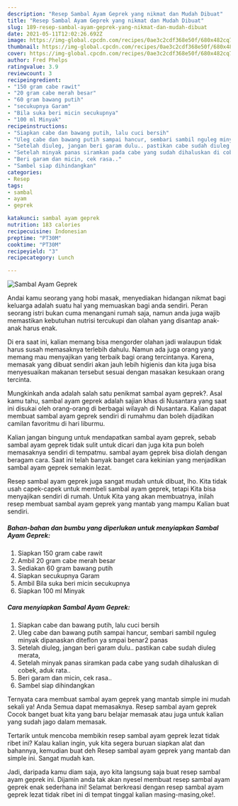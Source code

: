 ```yaml
---
description: "Resep Sambal Ayam Geprek yang nikmat dan Mudah Dibuat"
title: "Resep Sambal Ayam Geprek yang nikmat dan Mudah Dibuat"
slug: 189-resep-sambal-ayam-geprek-yang-nikmat-dan-mudah-dibuat
date: 2021-05-11T12:02:26.692Z
image: https://img-global.cpcdn.com/recipes/0ae3c2cdf368e50f/680x482cq70/sambal-ayam-geprek-foto-resep-utama.jpg
thumbnail: https://img-global.cpcdn.com/recipes/0ae3c2cdf368e50f/680x482cq70/sambal-ayam-geprek-foto-resep-utama.jpg
cover: https://img-global.cpcdn.com/recipes/0ae3c2cdf368e50f/680x482cq70/sambal-ayam-geprek-foto-resep-utama.jpg
author: Fred Phelps
ratingvalue: 3.9
reviewcount: 3
recipeingredient:
- "150 gram cabe rawit"
- "20 gram cabe merah besar"
- "60 gram bawang putih"
- "secukupnya Garam"
- "Bila suka beri micin secukupnya"
- "100 ml Minyak"
recipeinstructions:
- "Siapkan cabe dan bawang putih, lalu cuci bersih"
- "Uleg cabe dan bawang putih sampai hancur, sembari sambil nguleg minyak dipanaskan diteflon ya smpai benar2 panas"
- "Setelah diuleg, jangan beri garam dulu.. pastikan cabe sudah diuleg merata,"
- "Setelah minyak panas siramkan pada cabe yang sudah dihaluskan di cobek, aduk rata.."
- "Beri garam dan micin, cek rasa.."
- "Sambel siap dihindangkan"
categories:
- Resep
tags:
- sambal
- ayam
- geprek

katakunci: sambal ayam geprek 
nutrition: 183 calories
recipecuisine: Indonesian
preptime: "PT30M"
cooktime: "PT30M"
recipeyield: "3"
recipecategory: Lunch

---
```



![Sambal Ayam Geprek](https://img-global.cpcdn.com/recipes/0ae3c2cdf368e50f/680x482cq70/sambal-ayam-geprek-foto-resep-utama.jpg)

Andai kamu seorang yang hobi masak, menyediakan hidangan nikmat bagi keluarga adalah suatu hal yang memuaskan bagi anda sendiri. Peran seorang istri bukan cuma menangani rumah saja, namun anda juga wajib memastikan kebutuhan nutrisi tercukupi dan olahan yang disantap anak-anak harus enak.

Di era  saat ini, kalian memang bisa mengorder olahan jadi walaupun tidak harus susah memasaknya terlebih dahulu. Namun ada juga orang yang memang mau menyajikan yang terbaik bagi orang tercintanya. Karena, memasak yang dibuat sendiri akan jauh lebih higienis dan kita juga bisa menyesuaikan makanan tersebut sesuai dengan masakan kesukaan orang tercinta. 



Mungkinkah anda adalah salah satu penikmat sambal ayam geprek?. Asal kamu tahu, sambal ayam geprek adalah sajian khas di Nusantara yang saat ini disukai oleh orang-orang di berbagai wilayah di Nusantara. Kalian dapat membuat sambal ayam geprek sendiri di rumahmu dan boleh dijadikan camilan favoritmu di hari liburmu.

Kalian jangan bingung untuk mendapatkan sambal ayam geprek, sebab sambal ayam geprek tidak sulit untuk dicari dan juga kita pun boleh memasaknya sendiri di tempatmu. sambal ayam geprek bisa diolah dengan beragam cara. Saat ini telah banyak banget cara kekinian yang menjadikan sambal ayam geprek semakin lezat.

Resep sambal ayam geprek juga sangat mudah untuk dibuat, lho. Kita tidak usah capek-capek untuk membeli sambal ayam geprek, tetapi Kita bisa menyajikan sendiri di rumah. Untuk Kita yang akan membuatnya, inilah resep membuat sambal ayam geprek yang mantab yang mampu Kalian buat sendiri.

<!--inarticleads1-->

##### Bahan-bahan dan bumbu yang diperlukan untuk menyiapkan Sambal Ayam Geprek:

1. Siapkan 150 gram cabe rawit
1. Ambil 20 gram cabe merah besar
1. Sediakan 60 gram bawang putih
1. Siapkan secukupnya Garam
1. Ambil Bila suka beri micin secukupnya
1. Siapkan 100 ml Minyak




<!--inarticleads2-->

##### Cara menyiapkan Sambal Ayam Geprek:

1. Siapkan cabe dan bawang putih, lalu cuci bersih
1. Uleg cabe dan bawang putih sampai hancur, sembari sambil nguleg minyak dipanaskan diteflon ya smpai benar2 panas
1. Setelah diuleg, jangan beri garam dulu.. pastikan cabe sudah diuleg merata,
1. Setelah minyak panas siramkan pada cabe yang sudah dihaluskan di cobek, aduk rata..
1. Beri garam dan micin, cek rasa..
1. Sambel siap dihindangkan




Ternyata cara membuat sambal ayam geprek yang mantab simple ini mudah sekali ya! Anda Semua dapat memasaknya. Resep sambal ayam geprek Cocok banget buat kita yang baru belajar memasak atau juga untuk kalian yang sudah jago dalam memasak.

Tertarik untuk mencoba membikin resep sambal ayam geprek lezat tidak ribet ini? Kalau kalian ingin, yuk kita segera buruan siapkan alat dan bahannya, kemudian buat deh Resep sambal ayam geprek yang mantab dan simple ini. Sangat mudah kan. 

Jadi, daripada kamu diam saja, ayo kita langsung saja buat resep sambal ayam geprek ini. Dijamin anda tak akan nyesel membuat resep sambal ayam geprek enak sederhana ini! Selamat berkreasi dengan resep sambal ayam geprek lezat tidak ribet ini di tempat tinggal kalian masing-masing,oke!.

